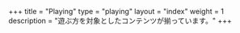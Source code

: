 +++
title = "Playing"
type = "playing"
layout = "index"
weight = 1
description = "遊ぶ方を対象としたコンテンツが揃っています。"
+++
